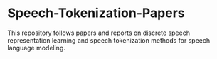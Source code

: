 # Speech-Tokenization-Papers
This repository follows papers and reports on discrete speech representation learning and speech tokenization methods for speech language modeling.
